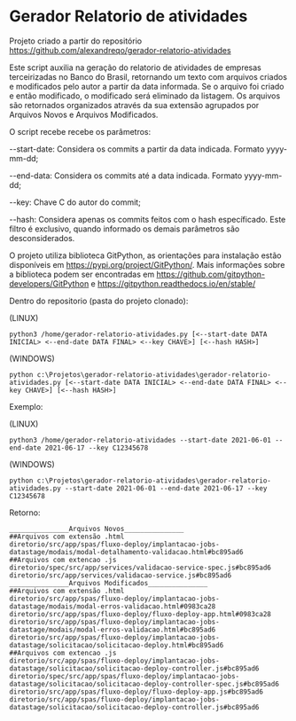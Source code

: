 # Gerador Relatorio de atividades

Projeto criado a partir do repositório https://github.com/alexandreqo/gerador-relatorio-atividades

Este script auxilia na geração do relatorio de atividades de empresas terceirizadas no Banco do Brasil, retornando um texto com arquivos criados e modificados pelo autor a partir da data informada.
Se o arquivo foi criado e então modificado, o modificado será eliminado da listagem.
Os arquivos são retornados organizados através da sua extensão agrupados por Arquivos Novos e Arquivos Modificados.

O script recebe recebe os parâmetros:

--start-date: Considera os commits a partir da data indicada. Formato yyyy-mm-dd;

--end-data: Considera os commits até a data indicada. Formato yyyy-mm-dd;

--key: Chave C do autor do commit;

--hash: Considera apenas os commits feitos com o hash específicado. Este filtro é exclusivo, quando informado os demais parâmetros 
são desconsiderados.

O projeto utiliza biblioteca GitPython, as orientações para instalação estão disponíveis em https://pypi.org/project/GitPython/. Mais informações sobre a biblioteca podem ser encontradas em https://github.com/gitpython-developers/GitPython e https://gitpython.readthedocs.io/en/stable/

Dentro do repositorio (pasta do projeto clonado):

(LINUX)
```
python3 /home/gerador-relatorio-atividades.py [<--start-date DATA INICIAL> <--end-date DATA FINAL> <--key CHAVE>] [<--hash HASH>]
 ```

(WINDOWS)
```
python c:\Projetos\gerador-relatorio-atividades\gerador-relatorio-atividades.py [<--start-date DATA INICIAL> <--end-date DATA FINAL> <--key CHAVE>] [<--hash HASH>]
 ```

 Exemplo:

 (LINUX)
```
python3 /home/gerador-relatorio-atividades --start-date 2021-06-01 --end-date 2021-06-17 --key C12345678
```
 (WINDOWS)
```
python c:\Projetos\gerador-relatorio-atividades\gerador-relatorio-atividades.py --start-date 2021-06-01 --end-date 2021-06-17 --key C12345678
```
Retorno: 
```
_______________Arquivos Novos_______________
##Arquivos com extensão .html
diretorio/src/app/spas/fluxo-deploy/implantacao-jobs-datastage/modais/modal-detalhamento-validacao.html#bc895ad6
##Arquivos com extencao .js
diretorio/spec/src/app/services/validacao-service-spec.js#bc895ad6
diretorio/src/app/services/validacao-service.js#bc895ad6
_______________Arquivos Modificados_______________
##Arquivos com extensão .html
diretorio/src/app/spas/fluxo-deploy/implantacao-jobs-datastage/modais/modal-erros-validacao.html#0983ca28
diretorio/src/app/spas/fluxo-deploy/fluxo-deploy-app.html#0983ca28
diretorio/src/app/spas/fluxo-deploy/implantacao-jobs-datastage/modais/modal-erros-validacao.html#bc895ad6
diretorio/src/app/spas/fluxo-deploy/implantacao-jobs-datastage/solicitacao/solicitacao-deploy.html#bc895ad6
##Arquivos com extencao .js
diretorio/src/app/spas/fluxo-deploy/implantacao-jobs-datastage/solicitacao/solicitacao-deploy-controller.js#bc895ad6
diretorio/spec/src/app/spas/fluxo-deploy/implantacao-jobs-datastage/solicitacao/solicitacao-deploy-controller-spec.js#bc895ad6
diretorio/src/app/spas/fluxo-deploy/fluxo-deploy-app.js#bc895ad6
diretorio/src/app/spas/fluxo-deploy/implantacao-jobs-datastage/solicitacao/solicitacao-deploy-controller.js#bc895ad6
```
